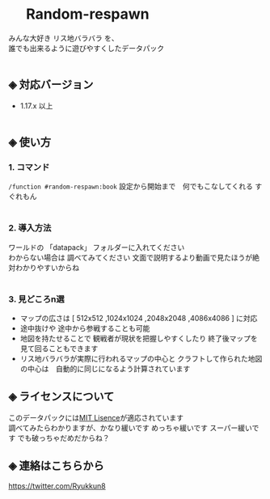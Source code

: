 # &nbsp;　Random-respawn

みんな大好き リス地バラバラ を、<br>
誰でも出来るように遊びやすくしたデータパック<br><br>


## ◈ 対応バージョン<br>
  - 1.17.x 以上<br><br>
  
## ◈ 使い方
### 1. コマンド
  `/function #random-respawn:book` 設定から開始まで　何でもこなしてくれる すぐれもん<br><br>

### 2. 導入方法
ワールドの 「datapack」 フォルダーに入れてください<br>
わからない場合は 調べてみてください 文面で説明するより動画で見たほうが絶対わかりやすいからね<br><br>

### 3. 見どころn選
  - マップの広さは  [ 512x512 ,1024x1024 ,2048x2048 ,4086x4086 ]   に対応
  - 途中抜けや 途中から参戦することも可能
  - 地図を持たせることで 観戦者が現状を把握しやすくしたり 終了後マップを見て回ることもできます
  - リス地バラバラが実際に行われるマップの中心と クラフトして作られた地図の中心は　自動的に同じになるよう計算されています

## ◈ ライセンスについて
このデータパックには[MIT Lisence](LICENSE)が適応されています<br>
調べてみたらわかりますが、かなり緩いです めっちゃ緩いです スーパー緩いです でも破っちゃだめだからね？<br>

## ◈ 連絡はこちらから
https://twitter.com/Ryukkun8
